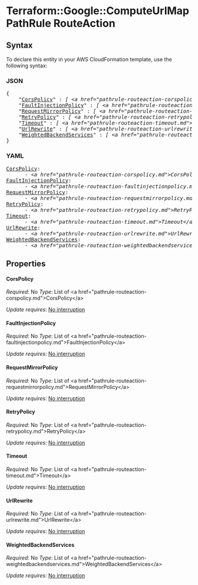 # Terraform::Google::ComputeUrlMap PathRule RouteAction

## Syntax

To declare this entity in your AWS CloudFormation template, use the following syntax:

### JSON

<pre>
{
    "<a href="#corspolicy" title="CorsPolicy">CorsPolicy</a>" : <i>[ &lt;a href=&#34;pathrule-routeaction-corspolicy.md&#34;&gt;CorsPolicy&lt;/a&gt;, ... ]</i>,
    "<a href="#faultinjectionpolicy" title="FaultInjectionPolicy">FaultInjectionPolicy</a>" : <i>[ &lt;a href=&#34;pathrule-routeaction-faultinjectionpolicy.md&#34;&gt;FaultInjectionPolicy&lt;/a&gt;, ... ]</i>,
    "<a href="#requestmirrorpolicy" title="RequestMirrorPolicy">RequestMirrorPolicy</a>" : <i>[ &lt;a href=&#34;pathrule-routeaction-requestmirrorpolicy.md&#34;&gt;RequestMirrorPolicy&lt;/a&gt;, ... ]</i>,
    "<a href="#retrypolicy" title="RetryPolicy">RetryPolicy</a>" : <i>[ &lt;a href=&#34;pathrule-routeaction-retrypolicy.md&#34;&gt;RetryPolicy&lt;/a&gt;, ... ]</i>,
    "<a href="#timeout" title="Timeout">Timeout</a>" : <i>[ &lt;a href=&#34;pathrule-routeaction-timeout.md&#34;&gt;Timeout&lt;/a&gt;, ... ]</i>,
    "<a href="#urlrewrite" title="UrlRewrite">UrlRewrite</a>" : <i>[ &lt;a href=&#34;pathrule-routeaction-urlrewrite.md&#34;&gt;UrlRewrite&lt;/a&gt;, ... ]</i>,
    "<a href="#weightedbackendservices" title="WeightedBackendServices">WeightedBackendServices</a>" : <i>[ &lt;a href=&#34;pathrule-routeaction-weightedbackendservices.md&#34;&gt;WeightedBackendServices&lt;/a&gt;, ... ]</i>
}
</pre>

### YAML

<pre>
<a href="#corspolicy" title="CorsPolicy">CorsPolicy</a>: <i>
      - &lt;a href=&#34;pathrule-routeaction-corspolicy.md&#34;&gt;CorsPolicy&lt;/a&gt;</i>
<a href="#faultinjectionpolicy" title="FaultInjectionPolicy">FaultInjectionPolicy</a>: <i>
      - &lt;a href=&#34;pathrule-routeaction-faultinjectionpolicy.md&#34;&gt;FaultInjectionPolicy&lt;/a&gt;</i>
<a href="#requestmirrorpolicy" title="RequestMirrorPolicy">RequestMirrorPolicy</a>: <i>
      - &lt;a href=&#34;pathrule-routeaction-requestmirrorpolicy.md&#34;&gt;RequestMirrorPolicy&lt;/a&gt;</i>
<a href="#retrypolicy" title="RetryPolicy">RetryPolicy</a>: <i>
      - &lt;a href=&#34;pathrule-routeaction-retrypolicy.md&#34;&gt;RetryPolicy&lt;/a&gt;</i>
<a href="#timeout" title="Timeout">Timeout</a>: <i>
      - &lt;a href=&#34;pathrule-routeaction-timeout.md&#34;&gt;Timeout&lt;/a&gt;</i>
<a href="#urlrewrite" title="UrlRewrite">UrlRewrite</a>: <i>
      - &lt;a href=&#34;pathrule-routeaction-urlrewrite.md&#34;&gt;UrlRewrite&lt;/a&gt;</i>
<a href="#weightedbackendservices" title="WeightedBackendServices">WeightedBackendServices</a>: <i>
      - &lt;a href=&#34;pathrule-routeaction-weightedbackendservices.md&#34;&gt;WeightedBackendServices&lt;/a&gt;</i>
</pre>

## Properties

#### CorsPolicy

_Required_: No
_Type_: List of &lt;a href=&#34;pathrule-routeaction-corspolicy.md&#34;&gt;CorsPolicy&lt;/a&gt;

_Update requires_: [No interruption](https://docs.aws.amazon.com/AWSCloudFormation/latest/UserGuide/using-cfn-updating-stacks-update-behaviors.html#update-no-interrupt)

#### FaultInjectionPolicy

_Required_: No
_Type_: List of &lt;a href=&#34;pathrule-routeaction-faultinjectionpolicy.md&#34;&gt;FaultInjectionPolicy&lt;/a&gt;

_Update requires_: [No interruption](https://docs.aws.amazon.com/AWSCloudFormation/latest/UserGuide/using-cfn-updating-stacks-update-behaviors.html#update-no-interrupt)

#### RequestMirrorPolicy

_Required_: No
_Type_: List of &lt;a href=&#34;pathrule-routeaction-requestmirrorpolicy.md&#34;&gt;RequestMirrorPolicy&lt;/a&gt;

_Update requires_: [No interruption](https://docs.aws.amazon.com/AWSCloudFormation/latest/UserGuide/using-cfn-updating-stacks-update-behaviors.html#update-no-interrupt)

#### RetryPolicy

_Required_: No
_Type_: List of &lt;a href=&#34;pathrule-routeaction-retrypolicy.md&#34;&gt;RetryPolicy&lt;/a&gt;

_Update requires_: [No interruption](https://docs.aws.amazon.com/AWSCloudFormation/latest/UserGuide/using-cfn-updating-stacks-update-behaviors.html#update-no-interrupt)

#### Timeout

_Required_: No
_Type_: List of &lt;a href=&#34;pathrule-routeaction-timeout.md&#34;&gt;Timeout&lt;/a&gt;

_Update requires_: [No interruption](https://docs.aws.amazon.com/AWSCloudFormation/latest/UserGuide/using-cfn-updating-stacks-update-behaviors.html#update-no-interrupt)

#### UrlRewrite

_Required_: No
_Type_: List of &lt;a href=&#34;pathrule-routeaction-urlrewrite.md&#34;&gt;UrlRewrite&lt;/a&gt;

_Update requires_: [No interruption](https://docs.aws.amazon.com/AWSCloudFormation/latest/UserGuide/using-cfn-updating-stacks-update-behaviors.html#update-no-interrupt)

#### WeightedBackendServices

_Required_: No
_Type_: List of &lt;a href=&#34;pathrule-routeaction-weightedbackendservices.md&#34;&gt;WeightedBackendServices&lt;/a&gt;

_Update requires_: [No interruption](https://docs.aws.amazon.com/AWSCloudFormation/latest/UserGuide/using-cfn-updating-stacks-update-behaviors.html#update-no-interrupt)

